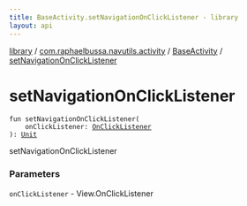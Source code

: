 ```yaml
---
title: BaseActivity.setNavigationOnClickListener - library
layout: api
---
```


<div class='api-docs-breadcrumbs'><a href="../../index.html">library</a> / <a href="../index.html">com.raphaelbussa.navutils.activity</a> / <a href="index.html">BaseActivity</a> / <a href="./set-navigation-on-click-listener.html">setNavigationOnClickListener</a></div>

# setNavigationOnClickListener

<div class="signature"><code><span class="keyword">fun </span><span class="identifier">setNavigationOnClickListener</span><span class="symbol">(</span><br/>&nbsp;&nbsp;&nbsp;&nbsp;<span class="parameterName" id="com.raphaelbussa.navutils.activity.BaseActivity$setNavigationOnClickListener(android.view.View.OnClickListener)/onClickListener">onClickListener</span><span class="symbol">:</span>&nbsp;<a href="https://developer.android.com/reference/android/view/View/OnClickListener.html"><span class="identifier">OnClickListener</span></a><br/><span class="symbol">)</span><span class="symbol">: </span><a href="https://kotlinlang.org/api/latest/jvm/stdlib/kotlin/-unit/index.html"><span class="identifier">Unit</span></a></code></div>

setNavigationOnClickListener

### Parameters

<code>onClickListener</code> - View.OnClickListener